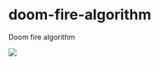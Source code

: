 # doom-fire-algorithm
Doom fire algorithm

![](https://brunogcpinheiro.github.io/doom-fire-algorithm/)

